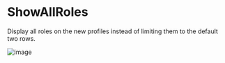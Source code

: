 # ShowAllRoles

Display all roles on the new profiles instead of limiting them to the default two rows.

![image](https://github.com/Vendicated/Vencord/assets/71079641/3f021f03-c6f9-4fe5-83ac-a1891b5e4b37)

